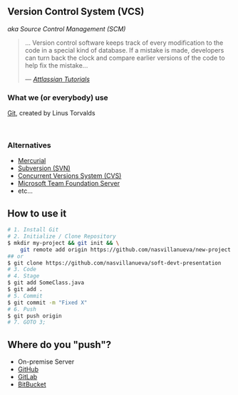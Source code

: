 ## Version Control System (VCS)

*aka Source Control Management (SCM)*




> ... Version control software keeps track of every modification 
> to the code in a special kind of database. If a mistake is made,
> developers can turn back the clock and compare earlier versions
> of the code to help fix the mistake...
>
> &mdash; <cite>[Attlassian Tutorials](https://atlassian.com/git/tutorials/what-is-version-control)</cite>




### What we (or everybody) use

[Git](https://git-scm.com), created by Linus Torvalds

<br>

### Alternatives

- [Mercurial](https://www.mercurial-scm.org/)
- [Subversion (SVN)](https://subversion.apache.org/)
- [Concurrent Versions System (CVS)](http://www.nongnu.org/cvs/)
- [Microsoft Team Foundation Server](https://www.visualstudio.com/tfs/)
- etc...




## How to use it


```bash
# 1. Install Git
# 2. Initialize / Clone Repository
$ mkdir my-project && git init && \
    git remote add origin https://github.com/nasvillanueva/new-project
## or
$ git clone https://github.com/nasvillanueva/soft-devt-presentation
# 3. Code
# 4. Stage
$ git add SomeClass.java
$ git add .
# 5. Commit
$ git commit -m "Fixed X"
# 6. Push
$ git push origin
# 7. GOTO 3;
```




## Where do you "push"?

- On-premise Server
- [GitHub](https://github.com)
- [GitLab](https://gitlab.com)
- [BitBucket](https://bitbucket.org)
